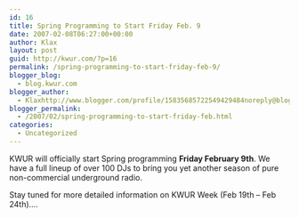 ```yaml
---
id: 16
title: Spring Programming to Start Friday Feb. 9
date: 2007-02-08T06:27:00+00:00
author: Klax
layout: post
guid: http://kwur.com/?p=16
permalink: /spring-programming-to-start-friday-feb-9/
blogger_blog:
  - blog.kwur.com
blogger_author:
  - Klaxhttp://www.blogger.com/profile/15835685722549429484noreply@blogger.com
blogger_permalink:
  - /2007/02/spring-programming-to-start-friday-feb.html
categories:
  - Uncategorized
---
```

<div class="pf-content">
  <p>
    KWUR will officially start Spring programming <span style="font-weight: bold;">Friday February 9th</span>. We have a full lineup of over 100 DJs to bring you yet another season of pure non-commercial underground radio.
  </p>
  
  <p>
    Stay tuned for more detailed information on KWUR Week (Feb 19th &#8211; Feb 24th)&#8230;.
  </p>
</div>